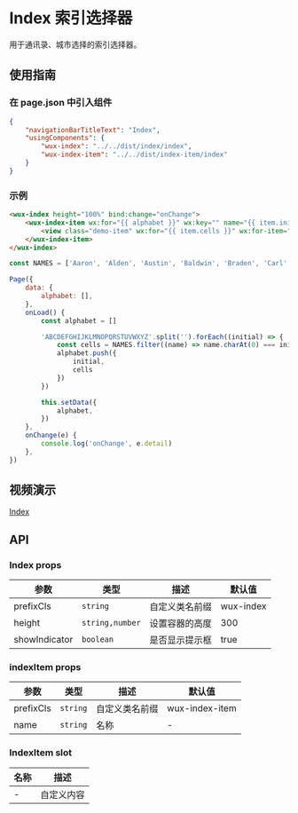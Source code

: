 # Index 索引选择器

用于通讯录、城市选择的索引选择器。

## 使用指南

### 在 page.json 中引入组件

```json
{
    "navigationBarTitleText": "Index",
    "usingComponents": {
        "wux-index": "../../dist/index/index",
        "wux-index-item": "../../dist/index-item/index"
    }
}
```

### 示例

```html
<wux-index height="100%" bind:change="onChange">
    <wux-index-item wx:for="{{ alphabet }}" wx:key="" name="{{ item.initial }}">
        <view class="demo-item" wx:for="{{ item.cells }}" wx:for-item="cell" wx:key="">{{ cell }}</view>
    </wux-index-item>
</wux-index>
```

```js
const NAMES = ['Aaron', 'Alden', 'Austin', 'Baldwin', 'Braden', 'Carl', 'Chandler', 'Clyde', 'David', 'Edgar', 'Elton', 'Floyd', 'Freeman', 'Gavin', 'Hector', 'Henry', 'Ian', 'Jason', 'Joshua', 'Kane', 'Lambert', 'Matthew', 'Morgan', 'Neville', 'Oliver', 'Oscar', 'Perry', 'Quinn', 'Ramsey', 'Scott', 'Seth', 'Spencer', 'Timothy', 'Todd', 'Trevor', 'Udolf', 'Victor', 'Vincent', 'Walton', 'Willis', 'Xavier', 'Yvonne', 'Zack', 'Zane']

Page({
    data: {
        alphabet: [],
    },
    onLoad() {
        const alphabet = []

        'ABCDEFGHIJKLMNOPQRSTUVWXYZ'.split('').forEach((initial) => {
            const cells = NAMES.filter((name) => name.charAt(0) === initial)
            alphabet.push({
                initial,
                cells
            })
        })

        this.setData({
            alphabet,
        })
    },
    onChange(e) {
        console.log('onChange', e.detail)
    },
})
```

## 视频演示

[Index](./_media/index.mp4 ':include :type=iframe width=375px height=667px')

## API

### Index props

| 参数 | 类型 | 描述 | 默认值 |
| --- | --- | --- | --- |
| prefixCls | <code>string</code> | 自定义类名前缀 | wux-index |
| height | <code>string,number</code> | 设置容器的高度 | 300 |
| showIndicator | <code>boolean</code> | 是否显示提示框 | true |

### indexItem props

| 参数 | 类型 | 描述 | 默认值 |
| --- | --- | --- | --- |
| prefixCls | <code>string</code> | 自定义类名前缀 | wux-index-item |
| name | <code>string</code> | 名称 | - |

### IndexItem slot

| 名称 | 描述 |
| --- | --- |
| - | 自定义内容 |